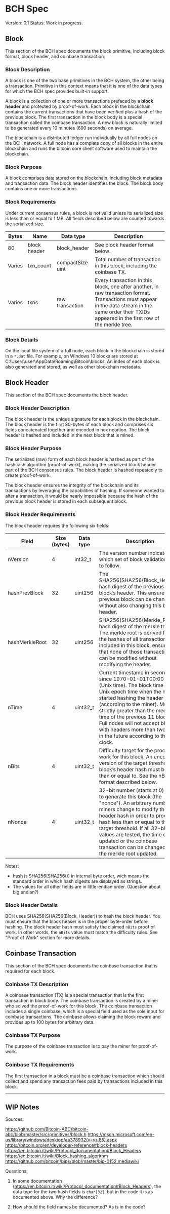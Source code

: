 # BCH Spec
Version: 0.1
Status: Work in progress.

## Block
This section of the BCH spec documents the block primitive, including block format, block header, and coinbase transaction.

### Block Description
A block is one of the two base primitives in the BCH system, the other being a transaction. Primitive in this context means that it is one of the data types for which the BCH spec provides built-in support.

A block is a collection of one or more transactions prefaced by a **block header** and protected by proof-of-work. Each block in the blockchain contains the current transactions that have been verified plus a hash of the previous block. The first transaction in the block body is a special transaction called the coinbase transaction. A new block is naturally limited to be generated every 10 minutes (600 seconds) on average.

The blockchain is a distributed ledger run individually by all full nodes on the BCH network. A full node has a complete copy of all blocks in the entire blockchain and runs the bitcoin core client software used to maintain the blockchain. 

### Block Purpose
A block comprises data stored on the blockchain, including block metadata and transaction data. The block header identifies the block. The block body contains one or more transactions. 

### Block Requirements
Under current consensus rules, a block is not valid unless its serialized size is less than or equal to 1 MB. All fields described below are counted towards the serialized size.

Bytes | Name | Data type | Description
------|------|-----------|------------
80 | block header | block_header | See block header format below.
Varies | txn_count | compactSize uint | Total number of transaction in this block, including the coinbase TX.
Varies | txns | raw transaction | Every transaction in this block, one after another, in raw transaction format. Transactions must appear in the data stream in the same order their TXIDs appeared in the first row of the merkle tree.

### Block Details
On the local file system of a full node, each block in the blockchain is stored in a `*.dat` file. For example, on Windows 10 blocks are stored at C:\Users\user\AppData\Roaming\Bitcoin\blocks. An index of each block is also generated and stored, as well as other blockchain metadata.

## Block Header
This section of the BCH spec documents the block header.

### Block Header Description
The block header is the unique signature for each block in the blockchain. The block header is the first 80-bytes of each block and comprises six fields concatenated together and encoded in hex notation. The block header is hashed and included in the next block that is mined.

### Block Header Purpose
The serialized (raw) form of each block header is hashed as part of the hashcash algorithm (proof-of-work), making the serialized block header part of the BCH consensus rules. The block header is hashed repeatedly to create proof-of-work.

The block header ensures the integrity of the blockchain and its transactions by leveraging the capabilities of hashing. If someone wanted to alter a transaction, it would be nearly impossible because the hash of the previous block header is stored in each subsequent block.

### Block Header Requirements
The block header requires the following six fields:

Field 			| Size (bytes) 	| Data type | Description
----------------|---------------|-----------|------------
nVersion 		| 4 			| int32_t 	| The version number indicates which set of block validation rules to follow. 
hashPrevBlock 	| 32 			| uint256 	| The SHA256(SHA256(Block_Header)) hash digest of the previous block’s header. This ensures no previous block can be changed without also changing this block’s header.
hashMerkleRoot	| 32 			| uint256 	| SHA256(SHA256(Merkle_Root)) hash digest of the merkle tree. The merkle root is derived from the hashes of all transactions included in this block, ensuring that none of those transactions can be modified without modifying the header.
nTime 			| 4 			| uint32_t 	| Current timestamp in seconds since 1970-01-01T00:00 UTC (Unix time). The block time is a Unix epoch time when the miner started hashing the header (according to the miner). Must be strictly greater than the median time of the previous 11 blocks. Full nodes will not accept blocks with headers more than two hours in the future according to their clock.
nBits 			| 4 			| uint32_t 	| Difficulty target for the proof-of-work for this block. An encoded version of the target threshold this block’s header hash must be less than or equal to. See the nBits format described below.
nNonce			| 4 			| uint32_t 	| 32-bit number (starts at 0) used to generate this block (the "nonce"). An arbitrary number miners change to modify the header hash in order to produce a hash less than or equal to the target threshold. If all 32-bit values are tested, the time can be updated or the coinbase transaction can be changed and the merkle root updated.

Notes:
- hash is SHA256(SHA256()) in internal byte order, wich means the standard order in which hash digests are displayed as strings.
- The values for all other fields are in little-endian order. (Question about big endian?) 

### Block Header Details
BCH uses SHA256(SHA256(Block_Header)) to hash the block header. You must ensure that the block heaser is in the proper byte-order before hashing. The block header hash must satisfy the claimed `nBits` proof of work. In other words, the `nBits` value must match the difficulty rules. See "Proof of Work" section for more details.

## Coinbase Transaction
This section of the BCH spec documents the coinbase transaction that is required for each block.

### Coinbase TX Description
A coinbase transaction (TX) is a special transaction that is the first transaction in block body. The coinbase transaction is created by a miner who solved the proof-of-work for this block. The coinbase transaction includes a single coinbase, which is a special field used as the sole input for coinbase transactions. The coinbase allows claiming the block reward and provides up to 100 bytes for arbitrary data.

### Coinbase TX Purpose
The purpose of the coinbase transaction is to pay the miner for proof-of-work.

### Coinbase TX Requirements
The first transaction in a block must be a coinbase transaction which should collect and spend any transaction fees paid by transactions included in this block.




-----------------------
## WIP Notes

Sources:

https://github.com/Bitcoin-ABC/bitcoin-abc/blob/master/src/primitives/block.h
https://msdn.microsoft.com/en-us/library/windows/desktop/aa378932(v=vs.85).aspx
https://bitcoin.org/en/developer-reference#block-headers
https://en.bitcoin.it/wiki/Protocol_documentation#Block_Headers
https://en.bitcoin.it/wiki/Block_hashing_algorithm
https://github.com/bitcoin/bips/blob/master/bip-0152.mediawiki


Questions:

1) In some documentation (https://en.bitcoin.it/wiki/Protocol_documentation#Block_Headers), the data type for the two hash fields is `char[32]`, but in the code it is as documented above. Why the difference? 

2) How should the field names be documented? As is in the code?
